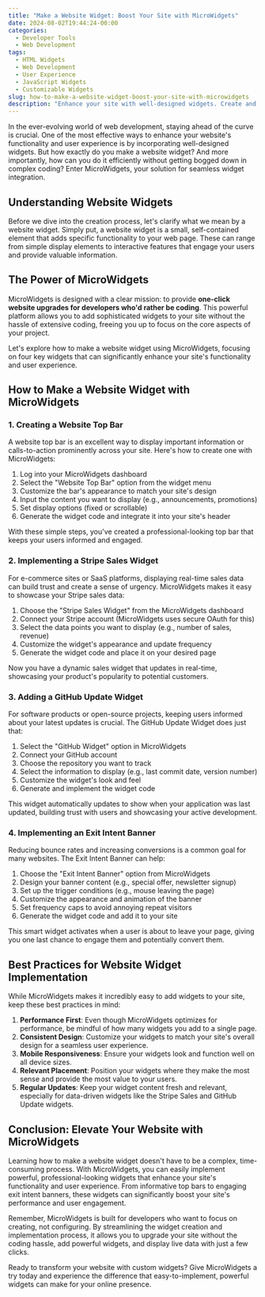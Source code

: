 ```yaml
---
title: "Make a Website Widget: Boost Your Site with MicroWidgets"
date: 2024-08-02T19:44:24-00:00
categories:
  - Developer Tools
  - Web Development
tags:
  - HTML Widgets
  - Web Development
  - User Experience
  - JavaScript Widgets
  - Customizable Widgets
slug: how-to-make-a-website-widget-boost-your-site-with-microwidgets
description: "Enhance your site with well-designed widgets. Create and integrate them easily without complex coding using MicroWidgets. Stay ahead in web development today!"
---
```


In the ever-evolving world of web development, staying ahead of the curve is crucial. One of the most effective ways to enhance your website's functionality and user experience is by incorporating well-designed widgets. But how exactly do you make a website widget? And more importantly, how can you do it efficiently without getting bogged down in complex coding? Enter MicroWidgets, your solution for seamless widget integration.

## Understanding Website Widgets

Before we dive into the creation process, let's clarify what we mean by a website widget. Simply put, a website widget is a small, self-contained element that adds specific functionality to your web page. These can range from simple display elements to interactive features that engage your users and provide valuable information.

## The Power of MicroWidgets

MicroWidgets is designed with a clear mission: to provide **one-click website upgrades for developers who'd rather be coding**. This powerful platform allows you to add sophisticated widgets to your site without the hassle of extensive coding, freeing you up to focus on the core aspects of your project.

Let's explore how to make a website widget using MicroWidgets, focusing on four key widgets that can significantly enhance your site's functionality and user experience.

## How to Make a Website Widget with MicroWidgets

### 1. Creating a Website Top Bar

A website top bar is an excellent way to display important information or calls-to-action prominently across your site. Here's how to create one with MicroWidgets:

1. Log into your MicroWidgets dashboard
2. Select the "Website Top Bar" option from the widget menu
3. Customize the bar's appearance to match your site's design
4. Input the content you want to display (e.g., announcements, promotions)
5. Set display options (fixed or scrollable)
6. Generate the widget code and integrate it into your site's header

With these simple steps, you've created a professional-looking top bar that keeps your users informed and engaged.

### 2. Implementing a Stripe Sales Widget

For e-commerce sites or SaaS platforms, displaying real-time sales data can build trust and create a sense of urgency. MicroWidgets makes it easy to showcase your Stripe sales data:

1. Choose the "Stripe Sales Widget" from the MicroWidgets dashboard
2. Connect your Stripe account (MicroWidgets uses secure OAuth for this)
3. Select the data points you want to display (e.g., number of sales, revenue)
4. Customize the widget's appearance and update frequency
5. Generate the widget code and place it on your desired page

Now you have a dynamic sales widget that updates in real-time, showcasing your product's popularity to potential customers.

### 3. Adding a GitHub Update Widget

For software products or open-source projects, keeping users informed about your latest updates is crucial. The GitHub Update Widget does just that:

1. Select the "GitHub Widget" option in MicroWidgets
2. Connect your GitHub account
3. Choose the repository you want to track
4. Select the information to display (e.g., last commit date, version number)
5. Customize the widget's look and feel
6. Generate and implement the widget code

This widget automatically updates to show when your application was last updated, building trust with users and showcasing your active development.

### 4. Implementing an Exit Intent Banner

Reducing bounce rates and increasing conversions is a common goal for many websites. The Exit Intent Banner can help:

1. Choose the "Exit Intent Banner" option from MicroWidgets
2. Design your banner content (e.g., special offer, newsletter signup)
3. Set up the trigger conditions (e.g., mouse leaving the page)
4. Customize the appearance and animation of the banner
5. Set frequency caps to avoid annoying repeat visitors
6. Generate the widget code and add it to your site

This smart widget activates when a user is about to leave your page, giving you one last chance to engage them and potentially convert them.

## Best Practices for Website Widget Implementation

While MicroWidgets makes it incredibly easy to add widgets to your site, keep these best practices in mind:

1. **Performance First**: Even though MicroWidgets optimizes for performance, be mindful of how many widgets you add to a single page.
2. **Consistent Design**: Customize your widgets to match your site's overall design for a seamless user experience.
3. **Mobile Responsiveness**: Ensure your widgets look and function well on all device sizes.
4. **Relevant Placement**: Position your widgets where they make the most sense and provide the most value to your users.
5. **Regular Updates**: Keep your widget content fresh and relevant, especially for data-driven widgets like the Stripe Sales and GitHub Update widgets.

## Conclusion: Elevate Your Website with MicroWidgets

Learning how to make a website widget doesn't have to be a complex, time-consuming process. With MicroWidgets, you can easily implement powerful, professional-looking widgets that enhance your site's functionality and user experience. From informative top bars to engaging exit intent banners, these widgets can significantly boost your site's performance and user engagement.

Remember, MicroWidgets is built for developers who want to focus on creating, not configuring. By streamlining the widget creation and implementation process, it allows you to upgrade your site without the coding hassle, add powerful widgets, and display live data with just a few clicks.

Ready to transform your website with custom widgets? Give MicroWidgets a try today and experience the difference that easy-to-implement, powerful widgets can make for your online presence.